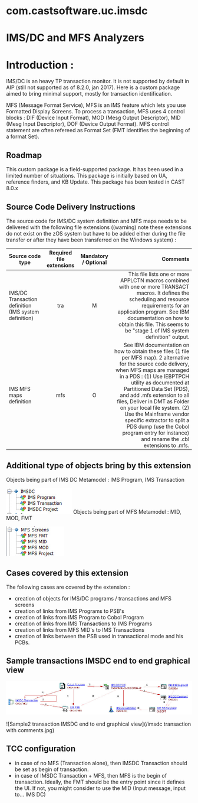 # com.castsoftware.uc.imsdc

# IMS/DC and MFS Analyzers 

# Introduction : 

IMS/DC is an heavy TP transaction monitor. It is not supported by default in AIP (still not supported as of 8.2.0, jan 2017). Here is a custom package aimed to bring minimal support, mostly for transaction identification.

MFS (Message Format Service), MFS is an IMS feature which lets you use Formatted Display Screens. To process a transaction, MFS uses 4 control blocks : DIF (Device Input Format), MOD (Mesg Output Descriptor), MID (Mesg Input Descriptor), DOF (Device Output Format). MFS control statement are often refereed as Format Set (FMT identifies the beginning of a format Set).  

## Roadmap
This custom package is a field-supported package. It has been used in a limited number of situations.
This package is initially based on UA, reference finders, and KB Update. 
This package has been tested in CAST 8.0.x 

## Source Code Delivery Instructions
The source code for IMS/DC system definition and MFS maps needs to be delivered with the following file extensions ((warning) note these extensions do not exist on the zOS system but have to be added either during the file transfer or after they have been transferred on the Windows system) :

| Source code type | Required file extensions | Mandatory / Optional | Comments                                         | 
|------------------|:------------------------:|:--------------------:|------------------------------------------------:|
|IMS/DC Transaction definition (IMS system definition)  | tra | M | This file lists one or more APPLCTN macros combined with one or more TRANSACT macros. It defines the scheduling and resource requirements for an application program. See IBM documentation on how to obtain this file. This seems to be "stage 1 of IMS system definition" output. | 
| IMS MFS maps definition | mfs | O | See IBM documentation on how to obtain these files (1 file per MFS map). 2 alternative for the source code delivery, when MFS maps are managed in a PDS : (1) Use IEBPTPCH utility as documented at Partitioned Data Set (PDS), and add .mfs extension to all files, Deliver in DMT as Folder on your local file system. (2) Use the Mainframe vendor specific extractor to split a PDS dump (use the Cobol program entry for instance) and rename the .cbl extensions to .mfs. | 

## Additional type of objects bring by this extension 
Objects being part of IMS DC Metamodel : IMS Program, IMS Transaction 

![IMSDC](/imsdc.jpg)
Objects being part of MFS Metamodel : MID, MOD, FMT 


![MFS](/mfs.jpg) 

## Cases covered by this extension 

The following cases are covered by the extension : 
- creation of objects for IMS/DC programs / transactions and MFS screens  
- creation of links from IMS Programs to PSB's
- creation of links from IMS Program to Cobol Program
- creation of links from IMS Transactions to IMS Programs
- creation of links from MFS MID's to IMS Transactions 
- creation of links between the PSB used in transactional mode and his PCBs.  

## Sample transactions IMSDC end to end graphical view 
![Sample transaction IMSDC end to end graphical view](/imsdc_transaction6_PGU_page_Workaround.jpg)

![Sample2 transaction IMSDC end to end graphical view](/imsdc transaction with comments.jpg)

## TCC configuration
- in case of no MFS (Transaction alone), then IMSDC Transaction should be set as begin of transaction.
- in case of IMSDC Transaction + MFS, then MFS is the begin of transaction.
        Ideally, the FMT should be the entry point since it defines the UI.  If not, you might consider to use the MID (Input message, input to... IMS DC)
	

